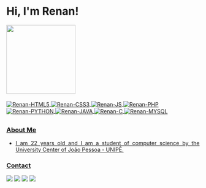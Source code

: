 <div>
  <h1>Hi, I'm Renan!</h1>
</div>

<div>
  <a href="https://github.com/renansoares99">
  <img height="180em" src="https://github-readme-stats.vercel.app/api?username=renansoares99&show_icons=true&theme=tokyonight&include_all_commits=true&count_private=true"/>
  <!-- <img height="180em" src="https://github-readme-stats.vercel.app/api/top-langs/?username=renansoares99&layout=compact&langs_count=7&theme=tokyonight"/> -->
</div>

<div><br>
  <img align="center" alt="Renan-HTML5" src="https://img.shields.io/badge/HTML5-E34F26?style=for-the-badge&logo=html5&logoColor=white">
  <img align="center" alt="Renan-CSS3" src="https://img.shields.io/badge/CSS3-1572B6?style=for-the-badge&logo=css3&logoColor=white">
  <img align="center" alt="Renan-JS" src="https://img.shields.io/badge/JavaScript-323330?style=for-the-badge&logo=javascript&logoColor=F7DF1E">
  <img align="center" alt="Renan-PHP" src="https://img.shields.io/badge/PHP-777BB4?style=for-the-badge&logo=php&logoColor=white">
  <img align="center" alt="Renan-PYTHON" src="https://img.shields.io/badge/Python-3776AB?style=for-the-badge&logo=python&logoColor=white">
  <img align="center" alt="Renan-JAVA" src="https://img.shields.io/badge/Java-ED8B00?style=for-the-badge&logo=java&logoColor=white">
  <img align="center" alt="Renan-C" src="https://img.shields.io/badge/C-00599C?style=for-the-badge&logo=c&logoColor=white">
  <img align="center" alt="Renan-MYSQL" src="https://img.shields.io/badge/MySQL-00000F?style=for-the-badge&logo=mysql&logoColor=white">
  <!-- <img align="center" alt="Renan-#" src=""> -->
</div>
  
##

<div>
  <h3>About Me</h3>
  <ul>
    <li><p align="justify">I am 22 years old and I am a student of computer science by the University Center of João Pessoa - UNIPÊ.</p></li>
  </ul>
</div>

<div>
  <h3>Contact</h3>
  <a href="https://gitlab.com/renansoaresa99" target="_blank"><img src="https://img.shields.io/badge/GitLab-330F63?style=for-the-badge&logo=gitlab&logoColor=white" target="_blank"></a>
  <a href="https://www.linkedin.com/in/renan-soares-7572b3197" target="_blank"><img src="https://img.shields.io/badge/LinkedIn-0077B5?style=for-the-badge&logo=linkedin&logoColor=white" target="_blank"></a>
  <a href="mailto:mailto:contatorafaballerini@gmail.com" target="_blank"><img src="https://img.shields.io/badge/Gmail-D14836?style=for-the-badge&logo=gmail&logoColor=white" target="_blank"></a>
  <a href="https://twitter.com/RenanRV6" target="_blank"><img src="https://img.shields.io/badge/Twitter-1DA1F2?style=for-the-badge&logo=twitter&logoColor=white" target="_blank"></a>
  <!-- <a href="" target="_blank"><img src="" target="_blank"></a> -->
</div>
  
  
